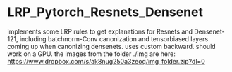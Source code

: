 # LRP_Pytorch_Resnets_Densenet
implements some LRP rules to get explanations for Resnets and Densenet-121, including batchnorm-Conv canonization and tensorbiased layers coming up when canonizing densenets. uses custom backward. should work on a GPU. the images from the folder ./img are here: https://www.dropbox.com/s/ak8nug250a3zeoq/img_folder.zip?dl=0
